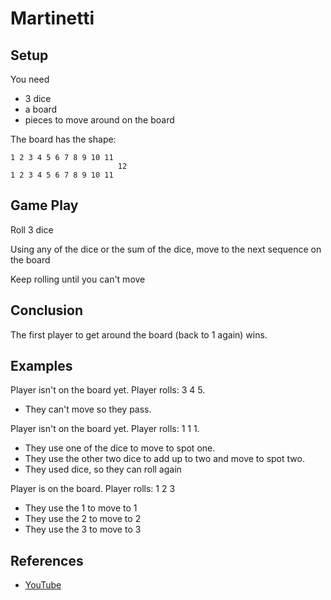 # Martinetti


## Setup

You need

* 3 dice
* a board 
* pieces to move around on the board

The board has the shape:


```
1 2 3 4 5 6 7 8 9 10 11
                        12
1 2 3 4 5 6 7 8 9 10 11
```

## Game Play

Roll 3 dice

Using any of the dice or the sum of the dice, move to the next sequence on the board

Keep rolling until you can't move


## Conclusion

The first player to get around the board (back to 1 again) wins.

## Examples

Player isn't on the board yet. Player rolls: 3 4 5. 

* They can't move so they pass.

Player isn't on the board yet. Player rolls: 1 1 1. 

* They use one of the dice to move to spot one.
* They use the other two dice to add up to two and move to spot two.
* They used dice, so they can roll again

Player is on the board. Player rolls: 1 2 3

* They use the 1 to move to 1
* They use the 2 to move to 2
* They use the 3 to move to 3




## References

* [YouTube](https://www.youtube.com/watch?v=99NjAogJqX8)
